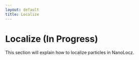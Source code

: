 ```yaml
---
layout: default
title: Localize
---
```


# Localize (In Progress)

This section will explain how to localize particles in NanoLocz.

